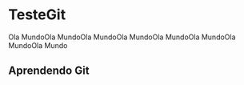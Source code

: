 # TesteGit

Ola MundoOla MundoOla MundoOla MundoOla MundoOla MundoOla MundoOla Mundo

## Aprendendo Git